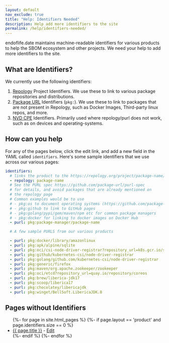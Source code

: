 ```yaml
---
layout: default
nav_exclude: true
title: "Help: Identifiers Needed"
description: Help add more identifiers to the site
permalink: /help/identifiers-needed/
---
```


endoflife.date maintains machine-readable identifiers for various products to help the SBOM ecosystem and other projects.
We need your help to add more identifiers to the site.

## What are Identifiers?

We currently use the following identifiers:

1. [Repology](https://repology.org) Project Identifiers.
   We use these to link to various package repositories and distributions.
2. [Package URL](https://github.com/package-url/purl-spec) Identifiers (`pkg:`).
   We use these to link to packages that are not present in Repology, such as Docker Images, Third-party linux repos, and more.
3. [NVD CPE](https://nvd.nist.gov/products/cpe) Identifiers.
   Primarily used where repology/purl does not work, such as on devices and operating-systems.

## How can you help

For any of the pages below, click the edit link, and add a new field in the YAML called `identifiers`.
Here's some sample identifiers that we use across our various pages:

```yaml
identifiers:
  # links the product to the https://repology.org/project/package-name/information
  - repology: package-name
  # See the PURL spec https://github.com/package-url/purl-spec
  # for details, and avoid packages that are already mentioned on
  # the repology page
  # Common examples would be to use
  # - pkg:os to document operating systems (https://github.com/package-url/purl-spec/pull/161)
  # - pkg:github to link to GitHub pages
  # - pkg:golang/pypi/gem/maven/npm etc for common package managers
  # - pkg:docker for linking to docker images on Docker Hub
  - purl: pkg:package-manager/package-name

  # A few sample PURLS from our various products

  - purl: pkg:docker/library/amazonlinux
  - purl: pkg:apk/alpine/sqlite
  - purl: pkg:oci/csi-node-driver-registrar?repository_url=k8s.gcr.io/sig-storage
  - purl: pkg:github/kubernetes-csi/node-driver-registrar
  - purl: pkg:golang/github.com/kubernetes-csi/node-driver-registrar
  - purl: pkg:generic/firefox
  - purl: pkg:maven/org.apache.zookeeper/zookeeper
  - purl: pkg:oci/etcd?repository_url=quay.io/repository/coreos
  - purl: pkg:brew/liberica-jdk17
  - purl: pkg:scoop/liberica17
  - purl: pkg:chocolatey/libericajdk
  - purl: pkg:winget/BellSoft.LibericaJDK.8
```

## Pages without Identifiers

<ul>
{%- for page in site.html_pages %}
{%- if page.layout == 'product' and page.identifiers.size == 0 %}
  <li>
    <a href="{{ page.url }}">{{ page.title }}</a> - <a href="{{page.url}}/_edit">Edit</a>
  </li>
{%- endif %}
{%- endfor %}
</ul>
